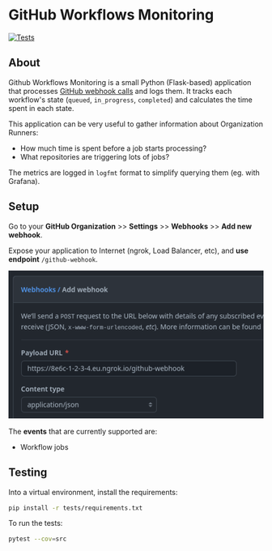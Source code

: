 # GitHub Workflows Monitoring

[![Tests](https://github.com/midokura/github-workflows-monitoring/actions/workflows/tests.yaml/badge.svg)](https://github.com/midokura/github-workflows-monitoring/actions/workflows/tests.yaml)

## About

Github Workflows Monitoring is a small Python (Flask-based) application that processes [GitHub webhook calls] and logs them.
It tracks each workflow's state (`queued`, `in_progress`, `completed`) and calculates the time spent in each state.

This application can be very useful to gather information about Organization Runners:
- How much time is spent before a job starts processing?
- What repositories are triggering lots of jobs?

The metrics are logged in `logfmt` format to simplify querying them (eg. with Grafana).

[GitHub webhook calls]: https://docs.github.com/en/developers/webhooks-and-events/webhooks/creating-webhooks

## Setup

Go to your **GitHub Organization** >> **Settings** >> **Webhooks** >> **Add new webhook**.

Expose your application to Internet (ngrok, Load Balancer, etc), and **use endpoint** `/github-webhook`.

![Example of Webhook configuration](media/github_setup.png)

The **events** that are currently supported are:
- Workflow jobs

## Testing

Into a virtual environment, install the requirements:

```sh
pip install -r tests/requirements.txt
```

To run the tests:

```sh
pytest --cov=src
```
